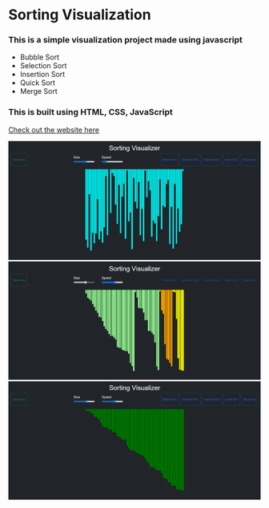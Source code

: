 # Sorting Visualization
### This is a simple visualization project made using javascript 
- Bubble Sort 
- Selection Sort
- Insertion Sort
- Quick Sort
- Merge Sort

### This is built using HTML, CSS, JavaScript <br/>

[Check out the website here](https://abhishekprakash5.github.io/Sorting-Visualization/)

<img src="img/img1.png"> <br/>
<img src="img/img2.png"> <br/>
<img src="img/img3.png"> <br/>

